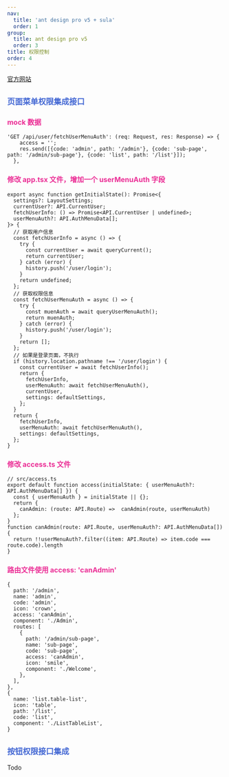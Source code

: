 ```yaml
---
nav:
  title: 'ant design pro v5 + sula'
  order: 1
group:
  title: ant design pro v5
  order: 3
title: 权限控制
order: 4
---
```


[官方网站](https://beta-pro.ant.design/docs/authority-management-cn)

## <span style="font-size:18px; color: #4569d4">页面菜单权限集成接口</span>

### <span style="font-size:16px;color:#EB2F96;">mock 数据</span>

```
'GET /api/user/fetchUserMenuAuth': (req: Request, res: Response) => {
    access = '';
    res.send([{code: 'admin', path: '/admin'}, {code: 'sub-page', path: '/admin/sub-page'}, {code: 'list', path: '/list'}]);
  },
```

### <span style="font-size:16px;color:#EB2F96;">修改 app.tsx 文件，增加一个 userMenuAuth 字段</span>

```
export async function getInitialState(): Promise<{
  settings?: LayoutSettings;
  currentUser?: API.CurrentUser;
  fetchUserInfo: () => Promise<API.CurrentUser | undefined>;
  userMenuAuth?: API.AuthMenuData[];
}> {
  // 获取用户信息
  const fetchUserInfo = async () => {
    try {
      const currentUser = await queryCurrent();
      return currentUser;
    } catch (error) {
      history.push('/user/login');
    }
    return undefined;
  };
  // 获取权限信息
  const fetchUserMenuAuth = async () => {
    try {
      const muenAuth = await queryUserMenuAuth();
      return muenAuth;
    } catch (error) {
      history.push('/user/login');
    }
    return [];
  };
  // 如果是登录页面，不执行
  if (history.location.pathname !== '/user/login') {
    const currentUser = await fetchUserInfo();
    return {
      fetchUserInfo,
      userMenuAuth: await fetchUserMenuAuth(),
      currentUser,
      settings: defaultSettings,
    };
  }
  return {
    fetchUserInfo,
    userMenuAuth: await fetchUserMenuAuth(),
    settings: defaultSettings,
  };
}
```

### <span style="font-size:16px;color:#EB2F96;">修改 access.ts 文件</span>

```
// src/access.ts
export default function access(initialState: { userMenuAuth?: API.AuthMenuData[] }) {
  const { userMenuAuth } = initialState || {};
  return {
    canAdmin: (route: API.Route) =>  canAdmin(route, userMenuAuth)
  };
}
function canAdmin(route: API.Route, userMenuAuth?: API.AuthMenuData[]) {
  return !!userMenuAuth?.filter((item: API.Route) => item.code === route.code).length
}
```

### <span style="font-size:16px;color:#EB2F96;">路由文件使用 access: 'canAdmin'</span>

```
{
  path: '/admin',
  name: 'admin',
  code: 'admin',
  icon: 'crown',
  access: 'canAdmin',
  component: './Admin',
  routes: [
    {
      path: '/admin/sub-page',
      name: 'sub-page',
      code: 'sub-page',
      access: 'canAdmin',
      icon: 'smile',
      component: './Welcome',
    },
  ],
},
{
  name: 'list.table-list',
  icon: 'table',
  path: '/list',
  code: 'list',
  component: './ListTableList',
}
```

## <span style="font-size:18px; color: #4569d4">按钮权限接口集成</span>

Todo
